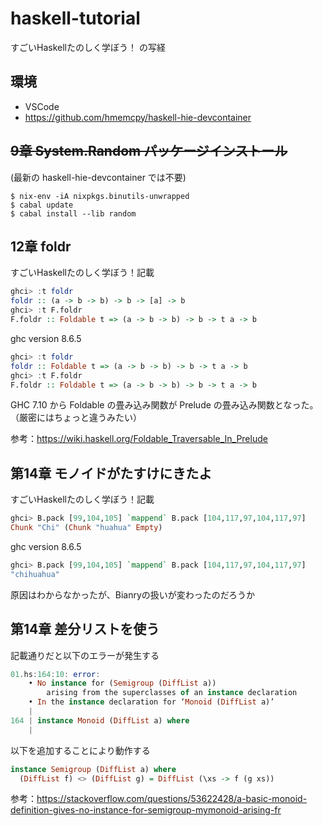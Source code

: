 # haskell-tutorial

すごいHaskellたのしく学ぼう！ の写経

## 環境

- VSCode
- https://github.com/hmemcpy/haskell-hie-devcontainer

## ~~9章 System.Random パッケージインストール~~

(最新の haskell-hie-devcontainer では不要)

```
$ nix-env -iA nixpkgs.binutils-unwrapped
$ cabal update
$ cabal install --lib random
```

## 12章 foldr


すごいHaskellたのしく学ぼう！記載

```haskell
ghci> :t foldr
foldr :: (a -> b -> b) -> b -> [a] -> b
ghci> :t F.foldr
F.foldr :: Foldable t => (a -> b -> b) -> b -> t a -> b
```

ghc version 8.6.5

```haskell
ghci> :t foldr
foldr :: Foldable t => (a -> b -> b) -> b -> t a -> b
ghci> :t F.foldr
F.foldr :: Foldable t => (a -> b -> b) -> b -> t a -> b
```

GHC 7.10 から Foldable の畳み込み関数が Prelude の畳み込み関数となった。
（厳密にはちょっと違うみたい）

参考：https://wiki.haskell.org/Foldable_Traversable_In_Prelude


## 第14章 モノイドがたすけにきたよ

すごいHaskellたのしく学ぼう！記載

```haskell
ghci> B.pack [99,104,105] `mappend` B.pack [104,117,97,104,117,97]
Chunk "Chi" (Chunk "huahua" Empty)
```

ghc version 8.6.5

```haskell
ghci> B.pack [99,104,105] `mappend` B.pack [104,117,97,104,117,97]
"chihuahua"
```

原因はわからなかったが、Bianryの扱いが変わったのだろうか


## 第14章 差分リストを使う

記載通りだと以下のエラーが発生する

```haskell
01.hs:164:10: error:
    • No instance for (Semigroup (DiffList a))
        arising from the superclasses of an instance declaration
    • In the instance declaration for ‘Monoid (DiffList a)’
    |
164 | instance Monoid (DiffList a) where
    |
```

以下を追加することにより動作する

```haskell
instance Semigroup (DiffList a) where
  (DiffList f) <> (DiffList g) = DiffList (\xs -> f (g xs))
```

参考：https://stackoverflow.com/questions/53622428/a-basic-monoid-definition-gives-no-instance-for-semigroup-mymonoid-arising-fr
